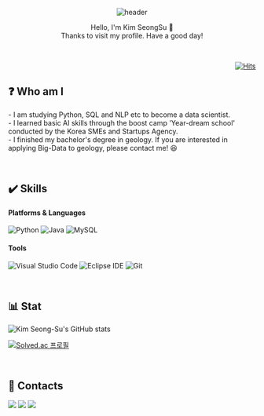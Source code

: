<div align='center'>
  
  ![header](https://capsule-render.vercel.app/api?type=Waving&color=FDDED7&text=Welcomeˆ⩌ˆ&fontColor=DAD2E9&fontSize=50&animation=twinkling)
</div>

<p align='center'>
  Hello, I'm Kim SeongSu 👋 <br>
  Thanks to visit my profile. Have a good day!
</p><br>

<div align='right'>
  
[![Hits](https://hits.seeyoufarm.com/api/count/incr/badge.svg?url=https%3A%2F%2Fgithub.com%2FKim-SeongSu&count_bg=%237CD288&title_bg=%23BBD6FF&icon=&icon_color=%23E4C6C6&title=Today&edge_flat=false)](https://hits.seeyoufarm.com)
  </div>

## ❓ Who am I 

<p>
 - I am studying Python, SQL and NLP etc to become a data scientist. <br>
 - I learned basic AI skills through the boost camp 'Year-dream school' conducted by the Korea SMEs and Startups Agency.<br>
 - I finished my bachelor's degree in geology. If you are interested in applying Big-Data to geology, please contact me! 😆<br>
</p><br>

## ✔️ Skills 
####  Platforms & Languages
![Python](https://img.shields.io/badge/Python-3776AB.svg?&style=for-the-badge&logo=Python&logoColor=white)
![Java](https://img.shields.io/badge/Java-007396.svg?&style=for-the-badge&logo=Java&logoColor=white)
![MySQL](https://img.shields.io/badge/MySQL-4479A1.svg?&style=for-the-badge&logo=MySQL&logoColor=white)

#### Tools
![Visual Studio Code](https://img.shields.io/badge/Visual%20Studio%20Code-007ACC.svg?&style=for-the-badge&logo=Visual%20Studio%20Code&logoColor=white)
![Eclipse IDE](https://img.shields.io/badge/Eclipse%20IDE-2C2255.svg?&style=for-the-badge&logo=Eclipse%20IDE&logoColor=white)
![Git](https://img.shields.io/badge/Git-F05032.svg?&style=for-the-badge&logo=Git&logoColor=white)

<br>

## 📊 Stat 
![Kim Seong-Su's GitHub stats](https://github-readme-stats.vercel.app/api?username=Kim-SeongSu&show_icons=true&theme=tokyonight)

[![Solved.ac
프로필](http://mazassumnida.wtf/api/v2/generate_badge?boj=kimss024)](https://solved.ac/kimss024)

<!--
![Top Langs](https://github-readme-stats.vercel.app/api/top-langs/?username=Kim-SeongSu&layout=compact&theme=tokyonight)
-->
<br>

## 📨 Contacts 
<a href="mailto:kimss024@naver.com" target="_blank"><img src="https://img.shields.io/badge/Naver-02eb69?&style=for-the-badge&logo=Naver&logoColor=03C75A"/></a>
<a href="mailto:kimss0124@gmail.com" target="_blank"><img src="https://img.shields.io/badge/Gmail-EA4335?&style=for-the-badge&logo=Gmail&logoColor=white"/></a>
<a href="https://www.linkedin.com/in/%EC%84%B1%EC%88%98-%EA%B9%80-580009255/"><img src="https://img.shields.io/badge/linkedin-%230077B5.svg?&style=for-the-badge&logo=linkedin&logoColor=white" /></a>

